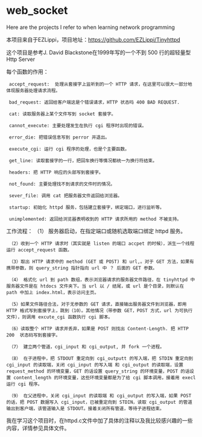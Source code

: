 # web_socket
Here are the projects I refer to when learning network programming

本项目来自于EZLippi，项目地址：https://github.com/EZLippi/Tinyhttpd

这个项目是参考J. David Blackstone在1999年写的一个不到 500 行的超轻量型 Http Server

每个函数的作用：

     accept_request:  处理从套接字上监听到的一个 HTTP 请求，在这里可以很大一部分地体现服务器处理请求流程。

     bad_request: 返回给客户端这是个错误请求，HTTP 状态吗 400 BAD REQUEST.

     cat: 读取服务器上某个文件写到 socket 套接字。

     cannot_execute: 主要处理发生在执行 cgi 程序时出现的错误。

     error_die: 把错误信息写到 perror 并退出。

     execute_cgi: 运行 cgi 程序的处理，也是个主要函数。

     get_line: 读取套接字的一行，把回车换行等情况都统一为换行符结束。

     headers: 把 HTTP 响应的头部写到套接字。

     not_found: 主要处理找不到请求的文件时的情况。

     sever_file: 调用 cat 把服务器文件返回给浏览器。

     startup: 初始化 httpd 服务，包括建立套接字，绑定端口，进行监听等。

     unimplemented: 返回给浏览器表明收到的 HTTP 请求所用的 method 不被支持。
     
工作流程：
     （1） 服务器启动，在指定端口或随机选取端口绑定 httpd 服务。

     （2）收到一个 HTTP 请求时（其实就是 listen 的端口 accpet 的时候），派生一个线程运行 accept_request 函数。

     （3）取出 HTTP 请求中的 method (GET 或 POST) 和 url,。对于 GET 方法，如果有携带参数，则 query_string 指针指向 url 中 ？ 后面的 GET 参数。

     （4） 格式化 url 到 path 数组，表示浏览器请求的服务器文件路径，在 tinyhttpd 中服务器文件是在 htdocs 文件夹下。当 url 以 / 结尾，或 url 是个目录，则默认在 path 中加上 index.html，表示访问主页。

     （5）如果文件路径合法，对于无参数的 GET 请求，直接输出服务器文件到浏览器，即用 HTTP 格式写到套接字上，跳到（10）。其他情况（带参数 GET，POST 方式，url 为可执行文件），则调用 excute_cgi 函数执行 cgi 脚本。

     （6）读取整个 HTTP 请求并丢弃，如果是 POST 则找出 Content-Length. 把 HTTP 200  状态码写到套接字。

     （7） 建立两个管道，cgi_input 和 cgi_output, 并 fork 一个进程。

     （8） 在子进程中，把 STDOUT 重定向到 cgi_outputt 的写入端，把 STDIN 重定向到 cgi_input 的读取端，关闭 cgi_input 的写入端 和 cgi_output 的读取端，设置 request_method 的环境变量，GET 的话设置 query_string 的环境变量，POST 的话设置 content_length 的环境变量，这些环境变量都是为了给 cgi 脚本调用，接着用 execl 运行 cgi 程序。

     （9） 在父进程中，关闭 cgi_input 的读取端 和 cgi_output 的写入端，如果 POST 的话，把 POST 数据写入 cgi_input，已被重定向到 STDIN，读取 cgi_output 的管道输出到客户端，该管道输入是 STDOUT。接着关闭所有管道，等待子进程结束。
     
我在学习这个项目时，在httpd.c文件中加了具体的注释以及我比较感兴趣的一些内容，详情参见具体文件。
  
